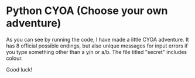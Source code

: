 # Python CYOA (Choose your own adventure)

As you can see by running the code, I have made a little CYOA adventure. It has 8 official possible endings, but also unique messages for input errors if you type something other than a y/n or a/b. The file titled "secret" includes colour.

Good luck!
